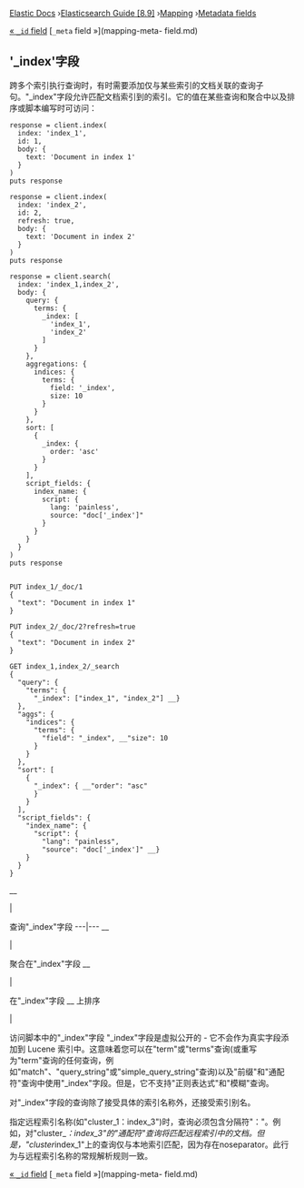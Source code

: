 

[Elastic Docs](/guide/) ›[Elasticsearch Guide [8.9]](index.md)
›[Mapping](mapping.md) ›[Metadata fields](mapping-fields.md)

[« `_id` field](mapping-id-field.md) [`_meta` field »](mapping-meta-
field.md)

## '_index'字段

跨多个索引执行查询时，有时需要添加仅与某些索引的文档关联的查询子句。"_index"字段允许匹配文档索引到的索引。它的值在某些查询和聚合中以及排序或脚本编写时可访问：

    
    
    response = client.index(
      index: 'index_1',
      id: 1,
      body: {
        text: 'Document in index 1'
      }
    )
    puts response
    
    response = client.index(
      index: 'index_2',
      id: 2,
      refresh: true,
      body: {
        text: 'Document in index 2'
      }
    )
    puts response
    
    response = client.search(
      index: 'index_1,index_2',
      body: {
        query: {
          terms: {
            _index: [
              'index_1',
              'index_2'
            ]
          }
        },
        aggregations: {
          indices: {
            terms: {
              field: '_index',
              size: 10
            }
          }
        },
        sort: [
          {
            _index: {
              order: 'asc'
            }
          }
        ],
        script_fields: {
          index_name: {
            script: {
              lang: 'painless',
              source: "doc['_index']"
            }
          }
        }
      }
    )
    puts response
    
    
    PUT index_1/_doc/1
    {
      "text": "Document in index 1"
    }
    
    PUT index_2/_doc/2?refresh=true
    {
      "text": "Document in index 2"
    }
    
    GET index_1,index_2/_search
    {
      "query": {
        "terms": {
          "_index": ["index_1", "index_2"] __}
      },
      "aggs": {
        "indices": {
          "terms": {
            "field": "_index", __"size": 10
          }
        }
      },
      "sort": [
        {
          "_index": { __"order": "asc"
          }
        }
      ],
      "script_fields": {
        "index_name": {
          "script": {
            "lang": "painless",
            "source": "doc['_index']" __}
        }
      }
    }

__

|

查询"_index"字段 ---|--- __

|

聚合在"_index"字段 __

|

在"_index"字段 __ 上排序

|

访问脚本中的"_index"字段 "_index"字段是虚拟公开的 - 它不会作为真实字段添加到 Lucene 索引中。这意味着您可以在"term"或"terms"查询(或重写为"term"查询的任何查询，例如"match"、"query_string"或"simple_query_string"查询)以及"前缀"和"通配符"查询中使用"_index"字段。但是，它不支持"正则表达式"和"模糊"查询。

对"_index"字段的查询除了接受具体的索引名称外，还接受索引别名。

指定远程索引名称(如"cluster_1：index_3")时，查询必须包含分隔符"："。例如，对"cluster_*：index_3"的"通配符"查询将匹配远程索引中的文档。但是，"cluster*index_1"上的查询仅与本地索引匹配，因为存在noseparator。此行为与远程索引名称的常规解析规则一致。

[« `_id` field](mapping-id-field.md) [`_meta` field »](mapping-meta-
field.md)
